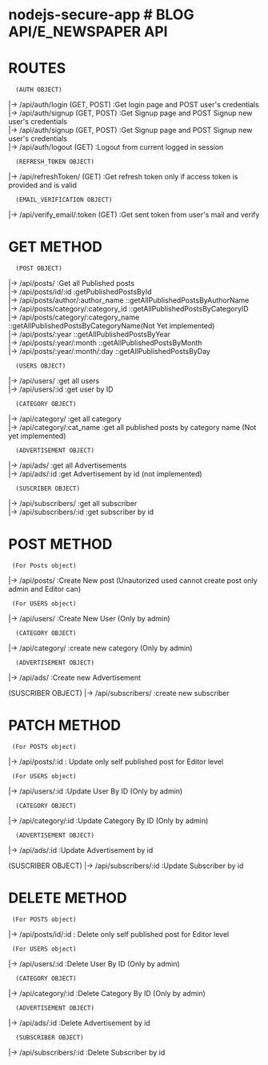 ﻿# nodejs-secure-app # BLOG API/E_NEWSPAPER API

# ROUTES

      (AUTH OBJECT)

|-> /api/auth/login (GET, POST) :Get login page and POST user's credentials <br />
|-> /api/auth/signup (GET, POST) :Get Signup page and POST Signup new user's credentials <br />
|-> /api/auth/signup (GET, POST) :Get Signup page and POST Signup new user's credentials <br />
|-> /api/auth/logout (GET) :Logout from current logged in session <br />

      (REFRESH_TOKEN OBJECT)

|-> /api/refreshToken/ (GET) :Get refresh token only if access token is provided and is valid <br />

      (EMAIL_VERIFICATION OBJECT)

|-> /api/verify_email/:token (GET) :Get sent token from user's mail and verify <br />

# GET METHOD <br />

      (POST OBJECT)

|-> /api/posts/ :Get all Published posts <br />
|-> /api/posts/id/:id :getPublishedPostsById <br />
|-> /api/posts/author/:author_name ::getAllPublishedPostsByAuthorName <br />
|-> /api/posts/category/:category_id ::getAllPublishedPostsByCategoryID <br />
|-> /api/posts/category/:category_name ::getAllPublishedPostsByCategoryName(Not Yet implemented) <br />
|-> /api/posts/:year ::getAllPublishedPostsByYear <br />
|-> /api/posts/:year/:month ::getAllPublishedPostsByMonth <br />
|-> /api/posts/:year/:month/:day ::getAllPublishedPostsByDay <br />

      (USERS OBJECT)

|-> /api/users/ :get all users <br />
|-> /api/users/:id :get user by ID <br />

      (CATEGORY OBJECT)

|-> /api/category/ :get all category <br />
|-> /api/category/:cat_name :get all published posts by category name (Not yet implemented) <br />

      (ADVERTISEMENT OBJECT)

|-> /api/ads/ :get all Advertisements <br />
|-> /api/ads/:id :get Advertisement by id (not implemented) <br />

      (SUSCRIBER OBJECT)

|-> /api/subscribers/ :get all subscriber <br />
|-> /api/subscribers/:id :get subscriber by id <br />

# POST METHOD

     (For Posts object)

|-> /api/posts/ :Create New post (Unautorized used cannot create post only admin and Editor can) <br />

     (For USERS object)

|-> /api/users/ :Create New User (Only by admin) <br />

      (CATEGORY OBJECT)

|-> /api/category/ :create new category (Only by admin) <br />

      (ADVERTISEMENT OBJECT)

|-> /api/ads/ :Create new Advertisement <br />

(SUSCRIBER OBJECT)
|-> /api/subscribers/ :create new subscriber <br />

# PATCH METHOD

     (For POSTS object)

|-> /api/posts/:id : Update only self published post for Editor level <br />

     (For USERS object)

|-> /api/users/:id :Update User By ID (Only by admin) <br />

      (CATEGORY OBJECT)

|-> /api/category/:id :Update Category By ID (Only by admin) <br />

      (ADVERTISEMENT OBJECT)

|-> /api/ads/:id :Update Advertisement by id <br />

(SUSCRIBER OBJECT)
|-> /api/subscribers/:id :Update Subscriber by id <br />

# DELETE METHOD

     (For POSTS object)

|-> /api/posts/id/:id : Delete only self published post for Editor level <br />

     (For USERS object)

|-> /api/users/:id :Delete User By ID (Only by admin) <br />

      (CATEGORY OBJECT)

|-> /api/category/:id :Delete Category By ID (Only by admin) <br />

      (ADVERTISEMENT OBJECT)

|-> /api/ads/:id :Delete Advertisement by id <br />

      (SUBSCRIBER OBJECT)
      
|-> /api/subscribers/:id :Delete Subscriber by id <br />
